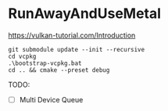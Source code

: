 # RunAwayAndUseMetal
https://vulkan-tutorial.com/Introduction

```
git submodule update --init --recursive
cd vcpkg
.\bootstrap-vcpkg.bat
cd .. && cmake --preset debug
```

TODO:
 - [ ] Multi Device Queue
